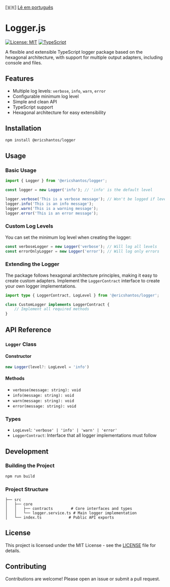 [🇧🇷] [Lê em português](README.pt.md)

# Logger.js

[![License: MIT](https://img.shields.io/badge/License-MIT-yellow.svg)](https://opensource.org/licenses/MIT)
[![TypeScript](https://img.shields.io/badge/TypeScript-3178C6?style=flat&logo=typescript&logoColor=white)](https://www.typescriptlang.org/)

A flexible and extensible TypeScript logger package based on the hexagonal architecture, with support for multiple output adapters, including console and files.

## Features

- Multiple log levels: `verbose`, `info`, `warn`, `error`
- Configurable minimum log level
- Simple and clean API
- TypeScript support
- Hexagonal architecture for easy extensibility

## Installation

```bash
npm install @ericshantos/logger
```

## Usage

### Basic Usage

```typescript
import { Logger } from '@ericshantos/logger';

const logger = new Logger('info'); // 'info' is the default level

logger.verbose('This is a verbose message'); // Won't be logged if level is 'info'
logger.info('This is an info message');
logger.warn('This is a warning message');
logger.error('This is an error message');
```

### Custom Log Levels

You can set the minimum log level when creating the logger:

```typescript
const verboseLogger = new Logger('verbose'); // Will log all levels
const errorOnlyLogger = new Logger('error'); // Will log only errors
```

### Extending the Logger

The package follows hexagonal architecture principles, making it easy to create custom adapters. Implement the `LoggerContract` interface to create your own logger implementations.

```typescript
import type { LoggerContract, LogLevel } from '@ericshantos/logger';

class CustomLogger implements LoggerContract {
    // Implement all required methods
}
```

## API Reference

### `Logger` Class

#### Constructor
```typescript
new Logger(level?: LogLevel = 'info')
```

#### Methods
- `verbose(message: string): void`
- `info(message: string): void`
- `warn(message: string): void`
- `error(message: string): void`

### Types
- `LogLevel`: `'verbose' | 'info' | 'warn' | 'error'`
- `LoggerContract`: Interface that all logger implementations must follow

## Development

### Building the Project

```bash
npm run build
```

### Project Structure

```
├── src
│   ├── core
│   │   ├── contracts        # Core interfaces and types
│   │   └── logger.service.ts # Main logger implementation
│   └── index.ts            # Public API exports
```

## License

This project is licensed under the MIT License - see the [LICENSE](LICENSE) file for details.

## Contributing

Contributions are welcome! Please open an issue or submit a pull request.